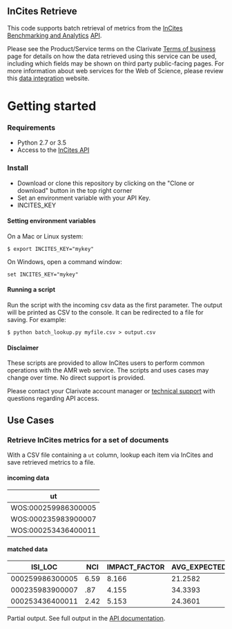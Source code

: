 ## InCites Retrieve

This code supports batch retrieval of metrics from the [InCites Benchmarking and Analytics](https://clarivate.com/products/incites/) [API](https://developer.clarivate.com/apis/incites).

Please see the Product/Service terms on the Clarivate [Terms of business](https://clarivate.com/legal/terms-of-business/) page for details on how the data retrieved using this service can be used, including which fields may be shown on third party public-facing pages.
For more information about web services for the Web of Science, please review this [data integration](https://clarivate.com/products/data-integration/) website.

# Getting started

### Requirements
* Python 2.7 or 3.5
* Access to the [InCites API](https://developer.clarivate.com/apis/incites)

### Install

* Download or clone this repository by clicking on the "Clone or download" button in the top right corner
* Set an environment variable with your API Key.
 * INCITES_KEY

#### Setting environment variables

On a Mac or Linux system:

~~~
$ export INCITES_KEY="mykey"
~~~

On Windows, open a command window:

~~~
set INCITES_KEY="mykey"
~~~

#### Running a script

Run the script with the incoming csv data as the first parameter. The output will be printed as CSV to the console. It can be redirected to a file for saving. For example:

~~~
$ python batch_lookup.py myfile.csv > output.csv
~~~

#### Disclaimer

These scripts are provided to allow InCites users to perform common operations with the AMR web service. The scripts and uses cases may change over time. No direct support is provided. 

Please contact your Clarivate account manager or [technical support](https://support.clarivate.com/s/) with questions regarding API access.

## Use Cases

### Retrieve InCites metrics for a set of documents

With a CSV file containing a `ut` column, lookup each item via InCites and save retrieved metrics to a file.

#### incoming data
|ut|
|----|
|WOS:000259986300005
|WOS:000235983900007
|WOS:000253436400011

#### matched data

ISI_LOC|NCI|IMPACT_FACTOR|AVG_EXPECTED_RATE|...
---|---|---|---|---|
000259986300005|6.59|8.166|21.2582|...
000235983900007|.87|4.155|34.3393|...
000253436400011|2.42|5.153|24.3601|...

Partial output. See full output in the [API documentation](https://developer.clarivate.com/apis/incites).


 

